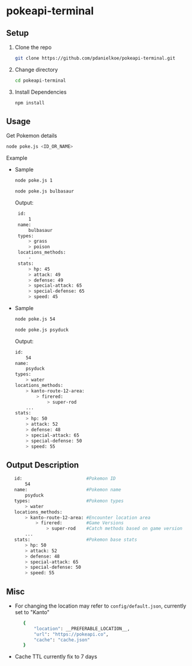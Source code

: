 # pokeapi-terminal

## Setup
1. Clone the repo
   ```sh
   git clone https://github.com/pdanielkoe/pokeapi-terminal.git
   ```
2. Change directory
   ```sh
   cd pokeapi-terminal
   ```   
3. Install Dependencies
   ```sh
   npm install
   ```
   
## Usage
Get Pokemon details
   ```sh
   node poke.js <ID_OR_NAME>
   ```
Example
* Sample
   ```sh
   node poke.js 1
   ```
   ```sh
   node poke.js bulbasaur
   ```
   Output:
   ```sh
    id:
        1
    name:
        bulbasaur
    types:
        > grass
        > poison
    locations_methods:
        -
    stats:
        > hp: 45
        > attack: 49
        > defense: 49
        > special-attack: 65
        > special-defense: 65
        > speed: 45
   ```
* Sample
   ```sh
   node poke.js 54
   ```
   ```sh
   node poke.js psyduck
   ```
   Output:
   ```sh
   id:
       54
   name:
       psyduck
   types:
       > water
   locations_methods:
       > kanto-route-12-area:
           > firered:
               > super-rod
       ...
   stats:
       > hp: 50
       > attack: 52
       > defense: 48
       > special-attack: 65
       > special-defense: 50
       > speed: 55
   ```
   
## Output Description
```sh
   id:                        #Pokemon ID
       54
   name:                      #Pokemon name
       psyduck 
   types:                     #Pokemon types
       > water
   locations_methods:
       > kanto-route-12-area: #Encounter location area
           > firered:         #Game Versions
               > super-rod    #Catch methods based on game version
       ...
   stats:                     #Pokemon base stats
       > hp: 50
       > attack: 52
       > defense: 48
       > special-attack: 65
       > special-defense: 50
       > speed: 55
   ```

## Misc
- For changing the location may refer to `config/default.json`, currently set to "Kanto"
   ```sh
      {
          "location": __PREFERABLE_LOCATION__,
          "url": "https://pokeapi.co",
          "cache": "cache.json"
      }
   ```
- Cache TTL currently fix to 7 days
